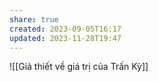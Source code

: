 ```yaml
---
share: true
created: 2023-09-05T16:17
updated: 2023-11-28T19:47
---
```

![[Giả thiết về giá trị của Trấn Kỳ]]